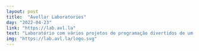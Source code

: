 ```yaml
---
layout: post
title:  "Avellar Laboratories"
day: "2022-04-23"
link: "https://lab.avl.la"
text: "Laboratório com vários projetos de programação divertidos de um cara brasileiro. Destaque para o Dun Machine: https://lab.avl.la/dun-machine/"
img: "https://lab.avl.la/logo.svg"
---
```

